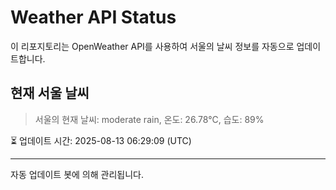 
# Weather API Status

이 리포지토리는 OpenWeather API를 사용하여 서울의 날씨 정보를 자동으로 업데이트합니다.

## 현재 서울 날씨
> 서울의 현재 날씨: moderate rain, 온도: 26.78°C, 습도: 89%

⏳ 업데이트 시간: 2025-08-13 06:29:09 (UTC)

---
자동 업데이트 봇에 의해 관리됩니다.
